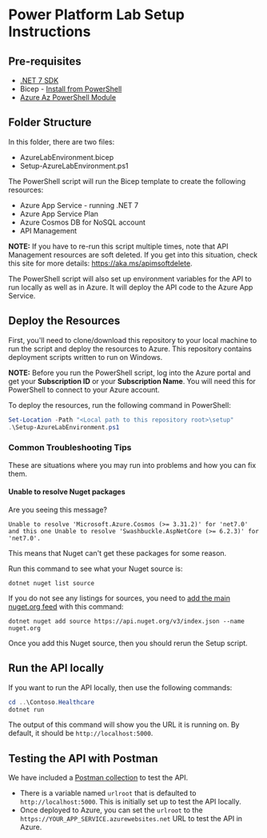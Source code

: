# Power Platform Lab Setup Instructions

## Pre-requisites

- [.NET 7 SDK](https://dotnet.microsoft.com/download/dotnet/7.0)
- Bicep - [Install from PowerShell](https://learn.microsoft.com/azure/azure-resource-manager/bicep/install#azure-powershell)
- [Azure Az PowerShell Module](https://learn.microsoft.com/powershell/azure/install-az-ps)

## Folder Structure

In this folder, there are two files:

- AzureLabEnvironment.bicep
- Setup-AzureLabEnvironment.ps1

The PowerShell script will run the Bicep template to create the following resources:

- Azure App Service - running .NET 7
- Azure App Service Plan
- Azure Cosmos DB for NoSQL account
- API Management

**NOTE:** If you have to re-run this script multiple times, note that API Management resources are soft deleted. If you get into this situation, check this site for more details: <https://aka.ms/apimsoftdelete>.

The PowerShell script will also set up environment variables for the API to run locally as well as in Azure. It will deploy the API code to the Azure App Service.

## Deploy the Resources

First, you'll need to clone/download this repository to your local machine to run the script and deploy the resources to Azure. This repository contains deployment scripts written to run on Windows.

**NOTE:**
Before you run the PowerShell script, log into the Azure portal and get your **Subscription ID** or your **Subscription Name**. You will need this for PowerShell to connect to your Azure account.

To deploy the resources, run the following command in PowerShell:

```powershell
Set-Location -Path "<Local path to this repository root>\setup"
.\Setup-AzureLabEnvironment.ps1
```

### Common Troubleshooting Tips

These are situations where you may run into problems and how you can fix them.

#### Unable to resolve Nuget packages

Are you seeing this message?

```dotnetcli
Unable to resolve 'Microsoft.Azure.Cosmos (>= 3.31.2)' for 'net7.0' and this one Unable to resolve 'Swashbuckle.AspNetCore (>= 6.2.3)' for 'net7.0'. 
```

This means that Nuget can't get these packages for some reason.

Run this command to see what your Nuget source is:

```dotnetcli
dotnet nuget list source
```

If you do not see any listings for sources, you need to [add the main nuget.org feed](https://learn.microsoft.com/dotnet/core/tools/dotnet-nuget-add-source#examples) with this command:

```dotnetcli
dotnet nuget add source https://api.nuget.org/v3/index.json --name nuget.org
```

Once you add this Nuget source, then you should rerun the Setup script.

## Run the API locally

If you want to run the API locally, then use the following commands:

```powershell
cd ..\Contoso.Healthcare
dotnet run
```

The output of this command will show you the URL it is running on. By default, it should be `http://localhost:5000`.

## Testing the API with Postman

We have included a [Postman collection](./TAW-PowerApps-Contoso.postman_collection.json) to test the API.

- There is a variable named `urlroot` that is defaulted to `http://localhost:5000`. This is initially set up to test the API locally.
- Once deployed to Azure, you can set the `urlroot` to the `https://YOUR_APP_SERVICE.azurewebsites.net` URL to test the API in Azure.
